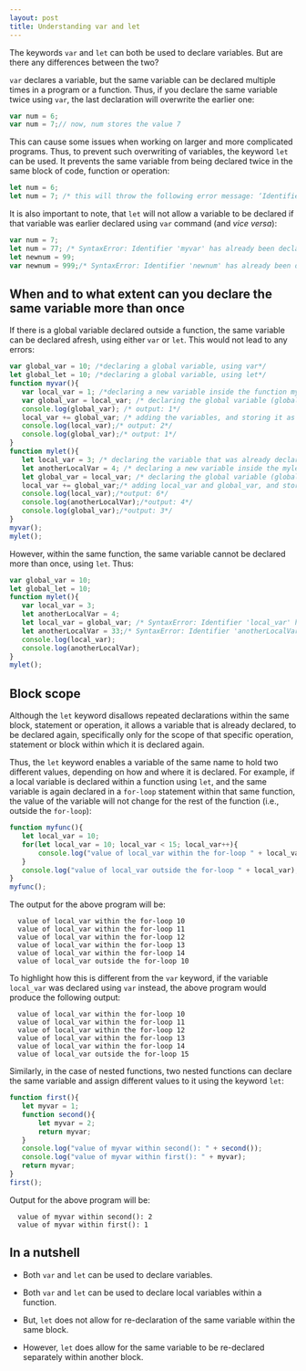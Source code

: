 ```yaml
---
layout: post
title: Understanding var and let
---
```


The keywords `var` and `let` can both be used to declare variables. But are there any differences between the two?

`var` declares a variable, but the same variable can be declared multiple times in a program or a function. Thus, if you declare the same variable twice using `var`, the last declaration will overwrite the earlier one:

```js
var num = 6;
var num = 7;// now, num stores the value 7
```

This can cause some issues when working on larger and more complicated programs. Thus, to prevent such overwriting of variables, the keyword `let` can be used. It prevents the same variable from being declared twice in the same block of code, function or operation:

```js
let num = 6;
let num = 7; /* this will throw the following error message: ‘Identifier 'num' has already been declared’*/
```

It is also important to note, that `let` will not allow a variable to be declared if that variable was earlier declared using `var` command (and *vice versa*):

```js
var num = 7;
let num = 77; /* SyntaxError: Identifier 'myvar' has already been declared*/
let newnum = 99;
var newnum = 999;/* SyntaxError: Identifier 'newnum' has already been declared*/
```

## When and to what extent can you declare the same variable more than once
 
If there is a global variable declared outside a function, the same variable can be declared afresh, using either `var` or `let`. This would not lead to any errors:

```js
var global_var = 10; /*declaring a global variable, using var*/
let global_let = 10; /*declaring a global variable, using let*/
function myvar(){
   var local_var = 1; /*declaring a new variable inside the function myvar(), using var keyword*/
   var global_var = local_var; /* declaring the global variable (global_var) inside the function myvar(), using var*/
   console.log(global_var); /* output: 1*/
   local_var += global_var; /* adding the variables, and storing it as local_var*/
   console.log(local_var);/* output: 2*/
   console.log(global_var);/* output: 1*/
}
function mylet(){
   let local_var = 3; /* declaring the variable that was already declared in the myvar()function inside the function mylet(), using let keyword*/
   let anotherLocalVar = 4; /* declaring a new variable inside the mylet() function, using let keyword*/
   let global_var = local_var; /* declaring the global variable (global_var) inside the mylet() function using let*/
   local_var += global_var;/* adding local_var and global_var, and storing it inside local_var*/
   console.log(local_var);/*output: 6*/
   console.log(anotherLocalVar);/*output: 4*/
   console.log(global_var);/*output: 3*/
}
myvar();
mylet();
```

However, within the same function, the same variable cannot be declared more than once, using `let`. Thus:

```js
var global_var = 10;
let global_let = 10;
function mylet(){
   var local_var = 3;
   let anotherLocalVar = 4;
   let local_var = global_var; /* SyntaxError: Identifier 'local_var' has already been declared*/
   let anotherLocalVar = 33;/* SyntaxError: Identifier 'anotherLocalVar' has already been declared*/ 
   console.log(local_var);
   console.log(anotherLocalVar);
}
mylet();
``` 

## Block scope

Although the `let` keyword disallows repeated declarations within the same block, statement or operation, it allows a variable that is already declared, to be declared again, specifically only for the scope of that specific operation, statement or block within which it is declared again.

Thus, the `let` keyword enables a variable of the same name to hold two different values, depending on how and where it is declared.  For example, if a local variable is declared within a function using `let`, and the same variable is again declared in a `for-loop` statement within that same function, the value of the variable will not change for the rest of the function (i.e., outside the `for-loop`): 

```js
function myfunc(){
   let local_var = 10;
   for(let local_var = 10; local_var < 15; local_var++){
       console.log("value of local_var within the for-loop " + local_var);
   }
   console.log("value of local_var outside the for-loop " + local_var);
}
myfunc();
```

The output for the above program will be: 

      value of local_var within the for-loop 10
      value of local_var within the for-loop 11
      value of local_var within the for-loop 12
      value of local_var within the for-loop 13
      value of local_var within the for-loop 14
      value of local_var outside the for-loop 10

To highlight how this is different from the `var` keyword, if the variable `local_var` was declared using `var` instead, the above program would produce the following output:

      value of local_var within the for-loop 10
      value of local_var within the for-loop 11
      value of local_var within the for-loop 12
      value of local_var within the for-loop 13
      value of local_var within the for-loop 14
      value of local_var outside the for-loop 15

Similarly, in the case of nested functions, two nested functions can declare the same variable and assign different values to it using the keyword `let`:

```js
function first(){
   let myvar = 1;
   function second(){
       let myvar = 2;
       return myvar;
   }
   console.log("value of myvar within second(): " + second());
   console.log("value of myvar within first(): " + myvar);
   return myvar;
}
first();
``` 

Output for the above program will be: 

      value of myvar within second(): 2
      value of myvar within first(): 1

## In a nutshell

- Both `var` and `let` can be used to declare variables. 

- Both `var` and `let` can be used to declare local variables within a function.

- But, `let` does not allow for re-declaration of the same variable within the same block.

- However, `let` does allow for the same variable to be re-declared separately within another block.
